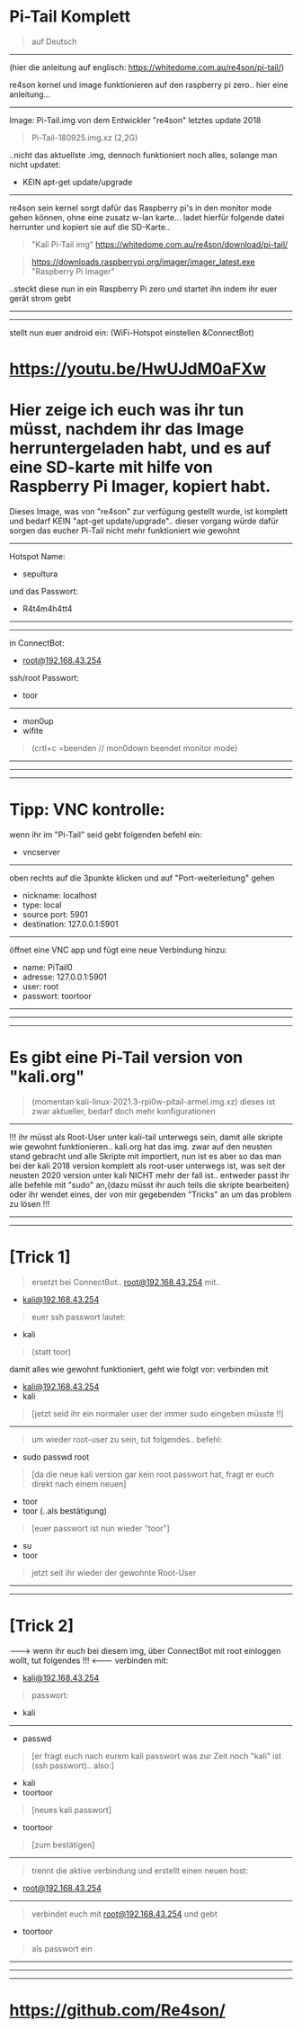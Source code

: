 # Pi-Tail Komplett
> auf Deutsch
***

(hier die anleitung auf englisch:
https://whitedome.com.au/re4son/pi-tail/)

re4son kernel und image funktionieren auf den raspberry pi zero.. hier eine anleitung...

***

Image: Pi-Tail.img von dem Entwickler "re4son"
letztes update 2018
> Pi-Tail-180925.img.xz (2,2G)

..nicht das aktuellste .img, dennoch funktioniert noch alles, solange man nicht updatet:
- KEIN apt-get update/upgrade
***
re4son sein kernel sorgt dafür das Raspberry pi's in den monitor mode
gehen können, ohne eine zusatz w-lan karte... 
ladet hierfür folgende datei herrunter und kopiert sie auf die SD-Karte..
> "Kali Pi-Tail img"
> https://whitedome.com.au/re4son/download/pi-tail/

> https://downloads.raspberrypi.org/imager/imager_latest.exe
> "Raspberry Pi Imager"

..steckt diese nun in ein Raspberry Pi zero und startet ihn
indem ihr euer gerät strom gebt

***
***

stellt nun euer android ein:
(WiFi-Hotspot einstellen &ConnectBot)

# https://youtu.be/HwUJdM0aFXw

# Hier zeige ich euch was ihr tun müsst, nachdem ihr das Image herruntergeladen habt, und es auf eine SD-karte mit hilfe von Raspberry Pi Imager, kopiert habt.
Dieses Image, was von "re4son" zur verfügung gestellt wurde, ist komplett und bedarf KEIN "apt-get update/upgrade".. dieser vorgang würde dafür sorgen das eucher Pi-Tail nicht mehr funktioniert wie gewohnt
***
Hotspot Name:
- sepultura

und das Passwort:
- R4t4m4h4tt4
***
***
in ConnectBot:
- root@192.168.43.254

ssh/root Passwort:
- toor
***
- mon0up
- wifite
> (crtl+c =beenden // mon0down beendet monitor mode)

***
___________________________
***

# Tipp: VNC kontrolle:
wenn ihr im "Pi-Tail" seid
gebt folgenden befehl ein:
- vncserver
***
oben rechts auf die 3punkte klicken und auf "Port-weiterleitung" gehen
- nickname: localhost
- type: local
- source port: 5901
- destination: 127.0.0.1:5901
***
öffnet eine VNC app und fügt eine neue Verbindung hinzu:
- name: PiTail0
- adresse: 127.0.0.1:5901
- user: root
- passwort: toortoor

__________________________
***

***

# Es gibt eine Pi-Tail version von "kali.org"
> (momentan kali-linux-2021.3-rpi0w-pitail-armel.img.xz)
dieses ist zwar aktueller, bedarf doch mehr konfigurationen


***
!!!
ihr müsst als Root-User unter kali-tail unterwegs sein, damit alle skripte wie gewohnt funktionieren..
kali.org hat das img. zwar auf den neusten stand gebracht und alle Skripte mit importiert, nun ist es aber so das man bei der kali 2018 version komplett als root-user unterwegs ist, was seit der neusten 2020 version unter kali NICHT mehr der fall ist.. 
entweder passt ihr alle befehle mit "sudo" an,{dazu müsst ihr auch teils die skripte bearbeiten} 
oder ihr wendet eines, der von mir gegebenden "Tricks" an um das problem zu lösen
!!!
***

***
# [Trick 1]
> ersetzt bei ConnectBot..
> root@192.168.43.254 mit..
- kali@192.168.43.254 

> euer ssh passwort lautet:
- kali 
> (statt toor)

damit alles wie gewohnt funktioniert, geht wie folgt vor:
verbinden mit 
- kali@192.168.43.254
- kali
> [jetzt seid ihr ein normaler user der immer sudo eingeben müsste !!]
> 
***
> um wieder root-user zu sein, tut folgendes..
befehl:
- sudo passwd root
> [da die neue kali version gar kein root passwort hat, fragt er euch direkt nach einem neuen]
- toor
- toor     (..als bestätigung)
> [euer passwort ist nun wieder "toor"]
- su
- toor
> jetzt seit ihr wieder der gewohnte Root-User
***

***
# [Trick 2]
---> wenn ihr euch bei diesem img, über ConnectBot mit root einloggen wollt, tut folgendes !!! <---
verbinden mit: 
- kali@192.168.43.254
> passwort: 
- kali
***
- passwd
> [er fragt euch nach eurem kali passwort was zur Zeit noch "kali" ist (ssh passwort).. also:]
- kali
- toortoor 
> [neues kali passwort]
- toortoor 
> [zum bestätigen]
***
> trennt die aktive verbindung und erstellt einen neuen host:
- root@192.168.43.254
***
> verbindet euch mit root@192.168.43.254
> und gebt 
- toortoor
> als passwort ein
***
***

***

# https://github.com/Re4son/
